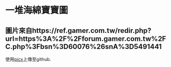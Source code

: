 
# 一堆海綿寶寶圖
## 圖片來自https://ref.gamer.com.tw/redir.php?url=https%3A%2F%2Fforum.gamer.com.tw%2FC.php%3Fbsn%3D60076%26snA%3D5491441
使用[picx](https://github.com/XPoet/picx)上傳至github.
        
